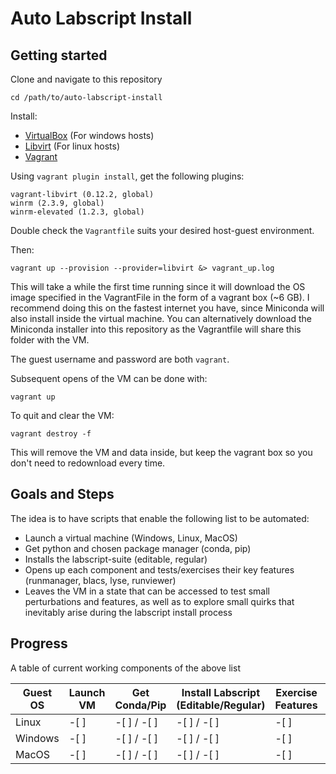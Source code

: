 # Auto Labscript Install

## Getting started

Clone and navigate to this repository

```shell
cd /path/to/auto-labscript-install
```

Install:

* [VirtualBox](https://www.virtualbox.org/wiki/Downloads) (For windows hosts)
* [Libvirt](https://documentation.ubuntu.com/server/how-to/virtualisation/libvirt/) (For linux hosts)
* [Vagrant](https://developer.hashicorp.com/vagrant/install)

Using `vagrant plugin install`, get the following plugins:
```text
vagrant-libvirt (0.12.2, global)
winrm (2.3.9, global)
winrm-elevated (1.2.3, global)

```

Double check the `Vagrantfile` suits your desired host-guest environment.

Then:

```shell
vagrant up --provision --provider=libvirt &> vagrant_up.log
```

This will take a while the first time running since it will download the OS image specified in the VagrantFile in the form of a vagrant box (~6 GB).
I recommend doing this on the fastest internet you have, since Miniconda will also install inside the virtual machine.
You can alternatively download the Miniconda installer into this repository as the Vagrantfile will share this folder with the VM. 

The guest username and password are both `vagrant`.  

Subsequent opens of the VM can be done with:

```shell
vagrant up
```

To quit and clear the VM:

```shell
vagrant destroy -f
```

This will remove the VM and data inside, but keep the vagrant box so you don't need to redownload every time.


## Goals and Steps

The idea is to have scripts that enable the following list to be automated:

- Launch a virtual machine (Windows, Linux, MacOS)
- Get python and chosen package manager (conda, pip)
- Installs the labscript-suite (editable, regular)
- Opens up each component and tests/exercises their key features (runmanager, blacs, lyse, runviewer)
- Leaves the VM in a state that can be accessed to test small perturbations and features, as well as to explore small quirks that inevitably arise during the labscript install process

## Progress

A table of current working components of the above list

| Guest OS | Launch VM | Get Conda/Pip | Install Labscript (Editable/Regular) | Exercise Features | Graceful Exit |
| -------- | --------- | ------------- | ------------------------------------ | ----------------- | ------------- |
| Linux    | -[ ]      | -[ ] / -[ ]   | -[ ] / -[ ]                          | -[ ]              | -[ ]          |
| Windows  | -[ ]      | -[ ] / -[ ]   | -[ ] / -[ ]                          | -[ ]              | -[ ]          |
| MacOS    | -[ ]      | -[ ] / -[ ]   | -[ ] / -[ ]                          | -[ ]              | -[ ]          |
